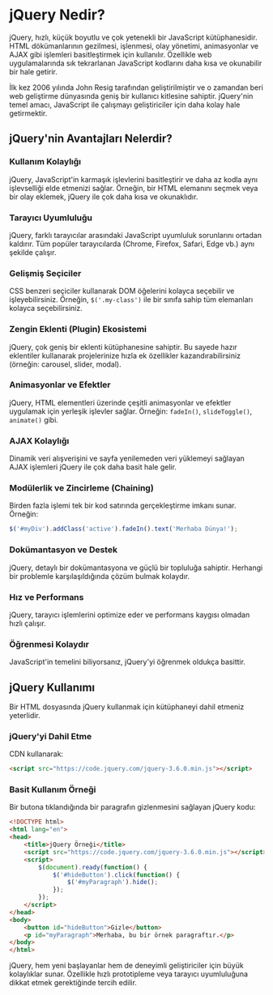 # jQuery Nedir?

jQuery, hızlı, küçük boyutlu ve çok yetenekli bir JavaScript kütüphanesidir. HTML dökümanlarının gezilmesi, işlenmesi, olay yönetimi, animasyonlar ve AJAX gibi işlemleri basitleştirmek için kullanılır. Özellikle web uygulamalarında sık tekrarlanan JavaScript kodlarını daha kısa ve okunabilir bir hale getirir.

İlk kez 2006 yılında John Resig tarafından geliştirilmiştir ve o zamandan beri web geliştirme dünyasında geniş bir kullanıcı kitlesine sahiptir. jQuery'nin temel amacı, JavaScript ile çalışmayı geliştiriciler için daha kolay hale getirmektir.

## jQuery'nin Avantajları Nelerdir?

### Kullanım Kolaylığı

jQuery, JavaScript'in karmaşık işlevlerini basitleştirir ve daha az kodla aynı işlevselliği elde etmenizi sağlar. Örneğin, bir HTML elemanını seçmek veya bir olay eklemek, jQuery ile çok daha kısa ve okunaklıdır.

### Tarayıcı Uyumluluğu
jQuery, farklı tarayıcılar arasındaki JavaScript uyumluluk sorunlarını ortadan kaldırır. Tüm popüler tarayıcılarda (Chrome, Firefox, Safari, Edge vb.) aynı şekilde çalışır.

### Gelişmiş Seçiciler
CSS benzeri seçiciler kullanarak DOM öğelerini kolayca seçebilir ve işleyebilirsiniz. Örneğin, `$('.my-class')` ile bir sınıfa sahip tüm elemanları kolayca seçebilirsiniz.

### Zengin Eklenti (Plugin) Ekosistemi
jQuery, çok geniş bir eklenti kütüphanesine sahiptir. Bu sayede hazır eklentiler kullanarak projelerinize hızla ek özellikler kazandırabilirsiniz (örneğin: carousel, slider, modal).

### Animasyonlar ve Efektler
jQuery, HTML elementleri üzerinde çeşitli animasyonlar ve efektler uygulamak için yerleşik işlevler sağlar. Örneğin: `fadeIn()`, `slideToggle()`, `animate()` gibi.

### AJAX Kolaylığı
Dinamik veri alışverişini ve sayfa yenilemeden veri yüklemeyi sağlayan AJAX işlemleri jQuery ile çok daha basit hale gelir.

### Modülerlik ve Zincirleme (Chaining)
Birden fazla işlemi tek bir kod satırında gerçekleştirme imkanı sunar. Örneğin:

```javascript
$('#myDiv').addClass('active').fadeIn().text('Merhaba Dünya!');
```

### Dokümantasyon ve Destek
jQuery, detaylı bir dokümantasyona ve güçlü bir topluluğa sahiptir. Herhangi bir problemle karşılaşıldığında çözüm bulmak kolaydır.

### Hız ve Performans
jQuery, tarayıcı işlemlerini optimize eder ve performans kaygısı olmadan hızlı çalışır.

### Öğrenmesi Kolaydır
JavaScript'in temelini biliyorsanız, jQuery'yi öğrenmek oldukça basittir.

## jQuery Kullanımı

Bir HTML dosyasında jQuery kullanmak için kütüphaneyi dahil etmeniz yeterlidir.

### jQuery'yi Dahil Etme

CDN kullanarak:

```html
<script src="https://code.jquery.com/jquery-3.6.0.min.js"></script>
```

### Basit Kullanım Örneği

Bir butona tıklandığında bir paragrafın gizlenmesini sağlayan jQuery kodu:

```html
<!DOCTYPE html>
<html lang="en">
<head>
    <title>jQuery Örneği</title>
    <script src="https://code.jquery.com/jquery-3.6.0.min.js"></script>
    <script>
        $(document).ready(function() {
            $('#hideButton').click(function() {
                $('#myParagraph').hide();
            });
        });
    </script>
</head>
<body>
    <button id="hideButton">Gizle</button>
    <p id="myParagraph">Merhaba, bu bir örnek paragraftır.</p>
</body>
</html>
```

jQuery, hem yeni başlayanlar hem de deneyimli geliştiriciler için büyük kolaylıklar sunar. Özellikle hızlı prototipleme veya tarayıcı uyumluluğuna dikkat etmek gerektiğinde tercih edilir.